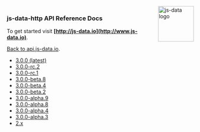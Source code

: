 <img src="https://raw.githubusercontent.com/js-data/js-data/master/js-data.png" alt="js-data logo" title="js-data" align="right" width="96" height="96" />

### js-data-http API Reference Docs

To get started visit __[http://js-data.io](http://www.js-data.io)__.

[Back to api.js-data.io](http://api.js-data.io).

* [3.0.0 (latest)](http://api.js-data.io/js-data-http/3.0.0/index.html)
* [3.0.0-rc.2](http://api.js-data.io/js-data-http/3.0.0-rc.2/index.html)
* [3.0.0-rc.1](http://api.js-data.io/js-data-http/3.0.0-rc.1/index.html)
* [3.0.0-beta.8](http://api.js-data.io/js-data-http/3.0.0-beta.8/index.html)
* [3.0.0-beta.4](http://api.js-data.io/js-data-http/3.0.0-beta.4/index.html)
* [3.0.0-beta.2](http://api.js-data.io/js-data-http/3.0.0-beta.2/index.html)
* [3.0.0-alpha.9](http://api.js-data.io/js-data-http/3.0.0-alpha.9/index.html)
* [3.0.0-alpha.8](http://api.js-data.io/js-data-http/3.0.0-alpha.8/index.html)
* [3.0.0-alpha.4](http://api.js-data.io/js-data-http/3.0.0-alpha.4/index.html)
* [3.0.0-alpha.3](http://api.js-data.io/js-data-http/3.0.0-alpha.3/index.html)
* [2.x](http://js-data.io/v2.8/docs/home)
